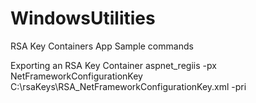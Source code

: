 # WindowsUtilities

RSA Key Containers App
Sample commands

Exporting an RSA Key Container
aspnet_regiis -px NetFrameworkConfigurationKey C:\rsaKeys\RSA_NetFrameworkConfigurationKey.xml -pri